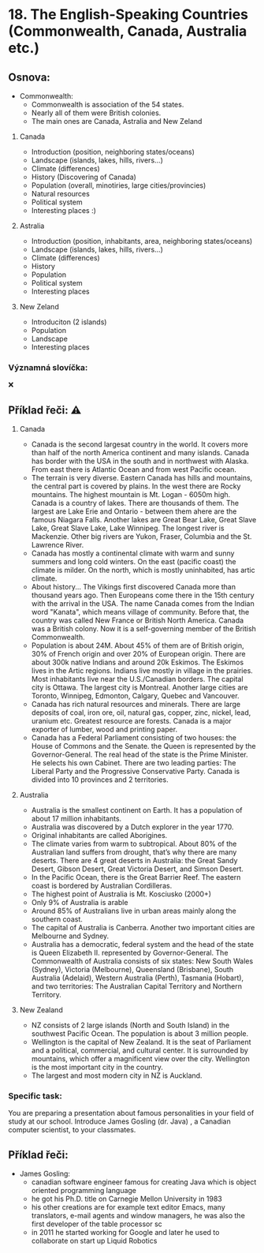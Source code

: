# 18. The English-Speaking Countries (Commonwealth, Canada, Australia etc.)

## Osnova: 

* Commonwealth:
    * Commonwealth is association of the 54 states.   
    * Nearly all of them were British colonies.
    * The main ones are Canada, Astralia and New Zeland
  
1. Canada
   * Introduction (position, neighboring states/oceans)
   * Landscape (islands, lakes, hills, rivers...)
   * Climate (differences)
   * History (Discovering of Canada)
   * Population (overall, minotiries, large cities/provincies)
   * Natural resources
   * Political system
   * Interesting places :)
  
2. Astralia
   * Introduction (position, inhabitants, area, neighboring states/oceans)
   * Landscape (islands, lakes, hills, rivers...)
   * Climate (differences)
   * History
   * Population
   * Political system
   * Interesting places

3. New Zeland
   * Introduciton (2 islands)
   * Population
   * Landscape
   * Interesting places

### Významná slovíčka:
❌

## Příklad řeči: ⚠
1. Canada
   * Canada is the second largesat country in the world. It covers more than half of the north America continent and many islands.
   Canada has border with the USA in the south and in northwest with Alaska. From east there is Atlantic Ocean and from west Pacific ocean.
   * The terrain is very diverse. Eastern Canada has hills and mountains, the central part is covered by plains. In the west there are Rocky mountains. The highest mountain is Mt. Logan - 6050m high.     
   Canada is a country of lakes. There are thousands of them. The largest are Lake Erie and Ontario - between them ahere are the famous Niagara Falls. Another lakes are Great Bear Lake, Great Slave Lake, Great Slave Lake, Lake Winnipeg. The longest river is Mackenzie. Other big rivers are Yukon, Fraser, Columbia and the St. Lawrence River.
   * Canada has mostly a continental climate with warm and sunny summers and long cold winters. On the east (pacific coast) the climate is milder. On the north, which is mostly uninhabited, has artic climate.
   * About history... The Vikings first discovered Canada more than thousand years ago. Then Europeans come there in the 15th century with the arrival in the USA. The name Canada comes from the Indian word "Kanata", which means village of community. Before that, the country was called New France or British North America. Canada was a British colony. Now it is a self-governing member of the British Commonwealth.
   * Population is about 24M. About 45% of them are of British origin, 30% of French origin and over 20% of European origin. There are about 300k native Indians and around 20k Eskimos. The Eskimos lives in the Artic regions. Indians live mostly in village in the prairies. Most inhabitants live near the U.S./Canadian borders. The capital city is Ottawa. The largest city is Montreal. Another large cities are Toronto, Winnipeg, Edmonton, Calgary, Quebec and Vancouver.
   * Canada has rich natural resources and minerals. There are large deposits of coal, iron ore, oil, natural gas, copper, zinc, nickel, lead, uranium etc. Greatest resource are forests. Canada is a major exporter of lumber, wood and printing paper.
   * Canada has a Federal Parliament consisting of two houses: the House of Commons and the Senate. the Queen is represented by the Governor-General. The real head of the state is the Prime Minister. He selects his own Cabinet. There are two leading parties: The Liberal Party and the Progressive Conservative Party.
   Canada is divided into 10 provinces and 2 territories.

2. Australia
   * Australia is the smallest continent on Earth. It has a population of about 17 million inhabitants. 
   * Australia was discovered by a Dutch explorer in the year 1770. 
   * Original inhabitants are called Aborigines.
   * The climate varies from warm to subtropical. About 80% of the Australian land suffers from drought, that’s why there are many deserts. There are 4 great deserts in Australia: the Great Sandy Desert, Gibson Desert, Great Victoria Desert, and Simson Desert.
   * In the Pacific Ocean, there is the Great Barrier Reef. The eastern coast is bordered by Australian Cordilleras.
   * The highest point of Australia is Mt. Kosciusko (2000+)
   * Only 9% of Australia is arable
   * Around 85% of Australians live in urban areas mainly along the southern coast.
   * The capital of Australia is Canberra. Another two important cities are Melbourne and Sydney. 
   * Australia has a democratic, federal system and the head of the state is Queen Elizabeth II. represented by Governor-General. The Commonwealth of Australia consists of six states: New South Wales (Sydney), Victoria (Melbourne), Queensland (Brisbane), South Australia (Adelaid), Western Australia (Perth), Tasmania (Hobart), and two territories: The Australian Capital Territory and Northern Territory.

3. New Zealand 
   * NZ consists of 2 large islands (North and South Island) in the southwest Pacific Ocean. The population is about 3 million people.
   * Wellington is the capital of New Zealand. It is the seat of Parliament and a political, commercial, and cultural center. It is surrounded by mountains, which offer a magnificent view over the city. Wellington is the most important city in the country.
   * The largest and most modern city in NZ is Auckland.


### Specific task:
You are preparing  a presentation about famous personalities in your field of study at our school. Introduce James Gosling (dr. Java) , a Canadian computer scientist, to your classmates.

## Příklad řeči:
* James Gosling:
    *	canadian software engineer famous for creating Java which is object oriented programming language
    *	he got his Ph.D. title on Carnegie Mellon University in 1983
    *	his other creations are for example text editor Emacs, many translators, e-mail agents and window managers, he was also the first developer of the table processor sc
    *	in 2011 he started working for Google and later he used to collaborate on start up Liquid Robotics






